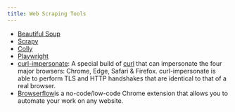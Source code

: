 ```yaml
---
title: Web Scraping Tools
---
```


- [Beautiful Soup](http://www.crummy.com/software/BeautifulSoup/)
- [Scrapy](https://scrapy.org/)
- [Colly](https://go-colly.org/)
- [Playwright](https://github.com/microsoft/playwright)
- [curl-impersonate](https://github.com/lwthiker/curl-impersonate): A special build of [curl](https://github.com/curl/curl) that can impersonate the four major browsers: Chrome, Edge, Safari & Firefox. curl-impersonate is able to perform TLS and HTTP handshakes that are identical to that of a real browser.
- [Browserflow](https://browserflow.app/)is a no-code/low-code Chrome extension that allows you to automate your work on any website.